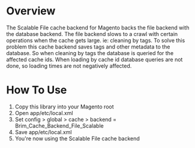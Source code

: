 Overview
========
The Scalable File cache backend for Magento backs the file backend with the database backend.  The file backend slows to a crawl with certain operations when the cache gets large. ie: cleaning by tags.  To solve this problem this cache backend saves tags and other metadata to the database.  So when cleaning by tags the database is queried for the affected cache ids.  When loading by cache id database queries are not done, so loading times are not negatively affected.

How To Use
==========
1. Copy this library into your Magento root
2. Open app/etc/local.xml
3. Set config > global > cache > backend = Brim_Cache_Backend_File_Scalable  
4. Save app/etc/local.xml
5. You're now using the Scalable File cache backend


  

